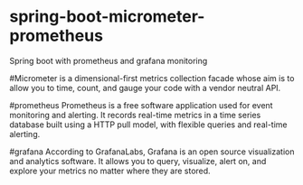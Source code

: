 # spring-boot-micrometer-prometheus
Spring boot with prometheus and grafana monitoring

#Micrometer 
is a dimensional-first metrics collection facade whose aim is to allow you to time, count, and gauge your code with a vendor neutral API.

#prometheus
Prometheus is a free software application used for event monitoring and alerting. 
It records real-time metrics in a time series database built using a HTTP pull model, with flexible queries and real-time alerting.

#grafana
According to GrafanaLabs, Grafana is an open source visualization and analytics software. 
It allows you to query, visualize, alert on, and explore your metrics no matter where they are stored.
